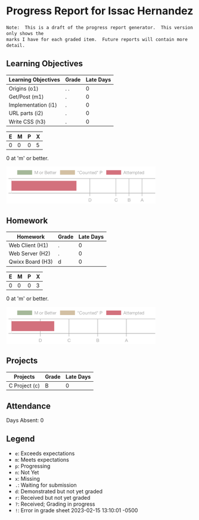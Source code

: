# Progress Report for Issac Hernandez
    Note:  This is a draft of the progress report generator.  This version only shows the
    marks I have for each graded item.  Future reports will contain more detail.
## Learning Objectives
|Learning Objectives|Grade|Late Days|
|------|-------|-------|
|Origins (o1)|. .|0|
|Get/Post (m1)|.|0|
|Implementation (i1)|.|0|
|URL parts (i2)|.|0|
|Write CSS (h3)|.|0|

|E|M|P|X|
|------|-------|-------|-------|
|0|0|0|5|

0 at 'm' or better.

![Learning Objectives](LO.png)

## Homework
|Homework|Grade|Late Days|
|------|-------|-------|
|Web Client (H1)|.|0|
|Web Server (H2)|.|0|
|Qwixx Board (H3)|d|0|

|E|M|P|X|
|------|-------|-------|-------|
|0|0|0|3|

0 at 'm' or better.

![Homework](H.png)

## Projects
|Projects|Grade|Late Days|
|------|-------|-------|
|C Project (c)|B|0|


## Attendance 
Days Absent: 0

## Legend 
* `e`: Exceeds expectations
* `m`: Meets expectations
* `p`: Progressing
* `n`: Not Yet
* `x`: Missing
* `.`: Waiting for submission
* `d`: Demonstrated but not yet graded
* `r`: Received but not yet graded
* `?`: Received; Grading in progress
* `!`: Error in grade sheet
2023-02-15 13:10:01 -0500
